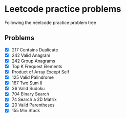 # Leetcode practice problems

Following the neetcode practice problem tree

## Problems

-   [x] 217 Contains Duplicate
-   [x] 242 Valid Anagram
-   [x] 242 Group Anagrams
-   [x] Top K Frequest Elements
-   [x] Product of Array Except Self
-   [x] 125 Valid Palindrome
-   [x] 167 Two Sum II
-   [x] 36 Valid Sudoku
-   [x] 704 Binary Search
-   [x] 74 Search a 2D Matrix
-   [x] 20 Valid Parentheses
-   [x] 155 Min Stack
